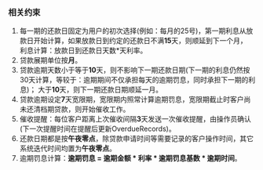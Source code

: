 ### 相关约束
1. 每一期的还款日固定为用户的初次选择(例如：每月的25号)，第一期利息从放款日开始计算，如果放款日到约定的还款日不满**15**天，则顺延到下一个月，
利息计算：放款日到还款日天数*天利率。
2. 贷款展期单位按**月**。
3. 贷款逾期天数小于等于**10**天，则不影响下一期还款日期(下一期的利息仍然按30天计算，等较于：逾期期间不仅承担每天的逾期罚息，同时承担下一期的利息)；
大于**10**天，则下一期还款日期顺延一月。
4. 贷款逾期设定**7**天宽限期，宽限期内照常计算逾期罚息，宽限期截止时客户尚未还清档期贷款，则开始催收工作。
5. 催收提醒：每位客户距离上次催收间隔**3**天发送一次催收提醒，由操作员确认(下一次提醒时间在提醒后更新OverdueRecords)。
6. 还款日期都是按**午夜零点**，除贷款申请时间等需要记录的客户操作时间，其它系统迭代时间均置为**午夜零点**。
7. 逾期罚息计算：**逾期罚息 = 逾期金额 * 利率 * 逾期罚息基数 * 逾期时间**。